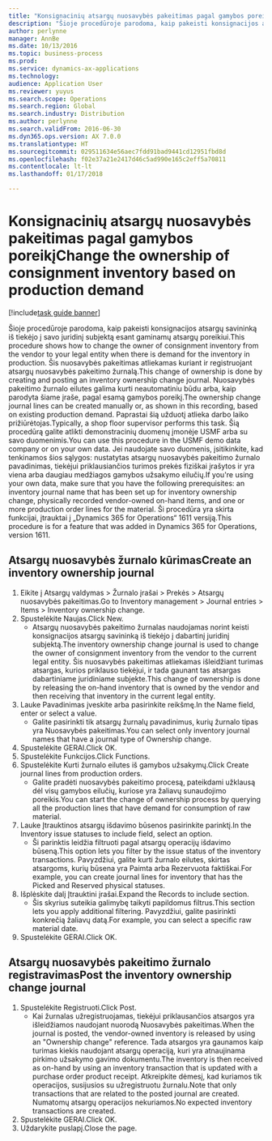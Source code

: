 ```yaml
---
title: "Konsignacinių atsargų nuosavybės pakeitimas pagal gamybos poreikį"
description: "Šioje procedūroje parodoma, kaip pakeisti konsignacijos atsargų savininką iš tiekėjo į savo juridinį subjektą esant gaminamų atsargų poreikiui."
author: perlynne
manager: AnnBe
ms.date: 10/13/2016
ms.topic: business-process
ms.prod: 
ms.service: dynamics-ax-applications
ms.technology: 
audience: Application User
ms.reviewer: yuyus
ms.search.scope: Operations
ms.search.region: Global
ms.search.industry: Distribution
ms.author: perlynne
ms.search.validFrom: 2016-06-30
ms.dyn365.ops.version: AX 7.0.0
ms.translationtype: HT
ms.sourcegitcommit: 029511634e56aec7fdd91bad9441cd12951fbd8d
ms.openlocfilehash: f02e37a21e2417d46c5ad990e165c2eff5a70811
ms.contentlocale: lt-lt
ms.lasthandoff: 01/17/2018

---
```

# <a name="change-the-ownership-of-consignment-inventory-based-on-production-demand"></a><span data-ttu-id="ad1fa-103">Konsignacinių atsargų nuosavybės pakeitimas pagal gamybos poreikį</span><span class="sxs-lookup"><span data-stu-id="ad1fa-103">Change the ownership of consignment inventory based on production demand</span></span>

[!include[task guide banner](../../includes/task-guide-banner.md)]

<span data-ttu-id="ad1fa-104">Šioje procedūroje parodoma, kaip pakeisti konsignacijos atsargų savininką iš tiekėjo į savo juridinį subjektą esant gaminamų atsargų poreikiui.</span><span class="sxs-lookup"><span data-stu-id="ad1fa-104">This procedure shows how to change the owner of consignment inventory from the vendor to your legal entity when there is demand for the inventory in production.</span></span> <span data-ttu-id="ad1fa-105">Šis nuosavybės pakeitimas atliekamas kuriant ir registruojant atsargų nuosavybės pakeitimo žurnalą.</span><span class="sxs-lookup"><span data-stu-id="ad1fa-105">This change of ownership is done by creating and posting an inventory ownership change journal.</span></span> <span data-ttu-id="ad1fa-106">Nuosavybės pakeitimo žurnalo eilutes galima kurti neautomatiniu būdu arba, kaip parodyta šiame įraše, pagal esamą gamybos poreikį.</span><span class="sxs-lookup"><span data-stu-id="ad1fa-106">The ownership change journal lines can be created manually or, as shown in this recording, based on existing production demand.</span></span> <span data-ttu-id="ad1fa-107">Paprastai šią užduotį atlieka darbo laiko prižiūrėtojas.</span><span class="sxs-lookup"><span data-stu-id="ad1fa-107">Typically, a shop floor supervisor performs this task.</span></span> <span data-ttu-id="ad1fa-108">Šią procedūrą galite atlikti demonstracinių duomenų įmonėje USMF arba su savo duomenimis.</span><span class="sxs-lookup"><span data-stu-id="ad1fa-108">You can use this procedure in the USMF demo data company or on your own data.</span></span> <span data-ttu-id="ad1fa-109">Jei naudojate savo duomenis, įsitikinkite, kad tenkinamos šios sąlygos: nustatytas atsargų nuosavybės pakeitimo žurnalo pavadinimas, tiekėjui priklausiančios turimos prekės fiziškai įrašytos ir yra viena arba daugiau medžiagos gamybos užsakymo eilučių.</span><span class="sxs-lookup"><span data-stu-id="ad1fa-109">If you're using your own data, make sure that you have the following prerequisites: an inventory journal name that has been set up for inventory ownership change, physically recorded vendor-owned on-hand items, and one or more production order lines for the material.</span></span> <span data-ttu-id="ad1fa-110">Ši procedūra yra skirta funkcijai, įtrauktai į „Dynamics 365 for Operations“ 1611 versiją.</span><span class="sxs-lookup"><span data-stu-id="ad1fa-110">This procedure is for a feature that was added in Dynamics 365 for Operations, version 1611.</span></span>


## <a name="create-an-inventory-ownership-journal"></a><span data-ttu-id="ad1fa-111">Atsargų nuosavybės žurnalo kūrimas</span><span class="sxs-lookup"><span data-stu-id="ad1fa-111">Create an inventory ownership journal</span></span>
1. <span data-ttu-id="ad1fa-112">Eikite į Atsargų valdymas > Žurnalo įrašai > Prekės > Atsargų nuosavybės pakeitimas.</span><span class="sxs-lookup"><span data-stu-id="ad1fa-112">Go to Inventory management > Journal entries > Items > Inventory ownership change.</span></span>
2. <span data-ttu-id="ad1fa-113">Spustelėkite Naujas.</span><span class="sxs-lookup"><span data-stu-id="ad1fa-113">Click New.</span></span>
    * <span data-ttu-id="ad1fa-114">Atsargų nuosavybės pakeitimo žurnalas naudojamas norint keisti konsignacijos atsargų savininką iš tiekėjo į dabartinį juridinį subjektą.</span><span class="sxs-lookup"><span data-stu-id="ad1fa-114">The inventory ownership change journal is used to change the owner of consignment inventory from the vendor to the current legal entity.</span></span> <span data-ttu-id="ad1fa-115">Šis nuosavybės pakeitimas atliekamas išleidžiant turimas atsargas, kurios priklauso tiekėjui, ir tada gaunant tas atsargas dabartiniame juridiniame subjekte.</span><span class="sxs-lookup"><span data-stu-id="ad1fa-115">This change of ownership is done by releasing the on-hand inventory that is owned by the vendor and then receiving that inventory in the current legal entity.</span></span>  
3. <span data-ttu-id="ad1fa-116">Lauke Pavadinimas įveskite arba pasirinkite reikšmę.</span><span class="sxs-lookup"><span data-stu-id="ad1fa-116">In the Name field, enter or select a value.</span></span>
    * <span data-ttu-id="ad1fa-117">Galite pasirinkti tik atsargų žurnalų pavadinimus, kurių žurnalo tipas yra Nuosavybės pakeitimas.</span><span class="sxs-lookup"><span data-stu-id="ad1fa-117">You can select only inventory journal names that have a journal type of Ownership change.</span></span>  
4. <span data-ttu-id="ad1fa-118">Spustelėkite GERAI.</span><span class="sxs-lookup"><span data-stu-id="ad1fa-118">Click OK.</span></span>
5. <span data-ttu-id="ad1fa-119">Spustelėkite Funkcijos.</span><span class="sxs-lookup"><span data-stu-id="ad1fa-119">Click Functions.</span></span>
6. <span data-ttu-id="ad1fa-120">Spustelėkite Kurti žurnalo eilutes iš gamybos užsakymų.</span><span class="sxs-lookup"><span data-stu-id="ad1fa-120">Click Create journal lines from production orders.</span></span>
    * <span data-ttu-id="ad1fa-121">Galite pradėti nuosavybės pakeitimo procesą, pateikdami užklausą dėl visų gamybos eilučių, kuriose yra žaliavų sunaudojimo poreikis.</span><span class="sxs-lookup"><span data-stu-id="ad1fa-121">You can start the change of ownership process by querying all the production lines that have demand for consumption of raw material.</span></span>  
7. <span data-ttu-id="ad1fa-122">Lauke Įtrauktinos atsargų išdavimo būsenos pasirinkite parinktį.</span><span class="sxs-lookup"><span data-stu-id="ad1fa-122">In the Inventory issue statuses to include field, select an option.</span></span>
    * <span data-ttu-id="ad1fa-123">Ši parinktis leidžia filtruoti pagal atsargų operacijų išdavimo būseną.</span><span class="sxs-lookup"><span data-stu-id="ad1fa-123">This option lets you filter by the issue status of the inventory transactions.</span></span> <span data-ttu-id="ad1fa-124">Pavyzdžiui, galite kurti žurnalo eilutes, skirtas atsargoms, kurių būsena yra Paimta arba Rezervuota faktiškai.</span><span class="sxs-lookup"><span data-stu-id="ad1fa-124">For example, you can create journal lines for inventory that has the Picked and Reserved physical statuses.</span></span>  
8. <span data-ttu-id="ad1fa-125">Išplėskite dalį Įtrauktini įrašai.</span><span class="sxs-lookup"><span data-stu-id="ad1fa-125">Expand the Records to include section.</span></span>
    * <span data-ttu-id="ad1fa-126">Šis skyrius suteikia galimybę taikyti papildomus filtrus.</span><span class="sxs-lookup"><span data-stu-id="ad1fa-126">This section lets you apply additional filtering.</span></span> <span data-ttu-id="ad1fa-127">Pavyzdžiui, galite pasirinkti konkrečią žaliavų datą.</span><span class="sxs-lookup"><span data-stu-id="ad1fa-127">For example, you can select a specific raw material date.</span></span>  
9. <span data-ttu-id="ad1fa-128">Spustelėkite GERAI.</span><span class="sxs-lookup"><span data-stu-id="ad1fa-128">Click OK.</span></span>

## <a name="post-the-inventory-ownership-change-journal"></a><span data-ttu-id="ad1fa-129">Atsargų nuosavybės pakeitimo žurnalo registravimas</span><span class="sxs-lookup"><span data-stu-id="ad1fa-129">Post the inventory ownership change journal</span></span>
1. <span data-ttu-id="ad1fa-130">Spustelėkite Registruoti.</span><span class="sxs-lookup"><span data-stu-id="ad1fa-130">Click Post.</span></span>
    * <span data-ttu-id="ad1fa-131">Kai žurnalas užregistruojamas, tiekėjui priklausančios atsargos yra išleidžiamos naudojant nuorodą Nuosavybės pakeitimas.</span><span class="sxs-lookup"><span data-stu-id="ad1fa-131">When the journal is posted, the vendor-owned inventory is released by using an "Ownership change" reference.</span></span> <span data-ttu-id="ad1fa-132">Tada atsargos yra gaunamos kaip turimas kiekis naudojant atsargų operaciją, kuri yra atnaujinama pirkimo užsakymo gavimo dokumentu.</span><span class="sxs-lookup"><span data-stu-id="ad1fa-132">The inventory is then received as on-hand by using an inventory transaction that is updated with a purchase order product receipt.</span></span> <span data-ttu-id="ad1fa-133">Atkreipkite dėmesį, kad kuriamos tik operacijos, susijusios su užregistruotu žurnalu.</span><span class="sxs-lookup"><span data-stu-id="ad1fa-133">Note that only transactions that are related to the posted journal are created.</span></span> <span data-ttu-id="ad1fa-134">Numatomų atsargų operacijos nekuriamos.</span><span class="sxs-lookup"><span data-stu-id="ad1fa-134">No expected inventory transactions are created.</span></span>  
2. <span data-ttu-id="ad1fa-135">Spustelėkite GERAI.</span><span class="sxs-lookup"><span data-stu-id="ad1fa-135">Click OK.</span></span>
3. <span data-ttu-id="ad1fa-136">Uždarykite puslapį.</span><span class="sxs-lookup"><span data-stu-id="ad1fa-136">Close the page.</span></span>

